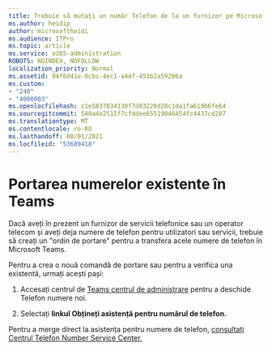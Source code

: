 ```yaml
---
title: Trebuie să mutați un număr Telefon de la un furnizor pe Microsoft?
ms.author: heidip
author: microsoftheidi
ms.audience: ITPro
ms.topic: article
ms.service: o365-administration
ROBOTS: NOINDEX, NOFOLLOW
localization_priority: Normal
ms.assetid: 94f6d41e-8cbc-4ec1-a44f-453b2a59206a
ms.custom:
- "248"
- "4000003"
ms.openlocfilehash: c1e5837034130f7d03220d28c1da1fa619b6fe64
ms.sourcegitcommit: 540a4e2515f7cfddee65519046454fc4437cd287
ms.translationtype: MT
ms.contentlocale: ro-RO
ms.lasthandoff: 08/01/2021
ms.locfileid: "53689418"
---
```

# <a name="port-existing-numbers-to-teams"></a>Portarea numerelor existente în Teams

Dacă aveți în prezent un furnizor de servicii telefonice sau un operator telecom și aveți deja numere de telefon pentru utilizatori sau servicii, trebuie să creați un "ordin de portare" pentru a transfera acele numere de telefon în Microsoft Teams.  

Pentru a crea o nouă comandă de portare sau pentru a verifica una existentă, urmați acești pași: 

1. Accesați centrul de [Teams centrul de administrare](https://admin.teams.microsoft.com/phone-numbers) pentru a deschide Telefon numere noi. 

1. Selectați **linkul Obțineți asistență pentru numărul de telefon.** 

Pentru a merge direct la asistența pentru numere de telefon, [consultați Centrul Telefon Number Service Center.](https://pstnsd.powerappsportals.com/)  